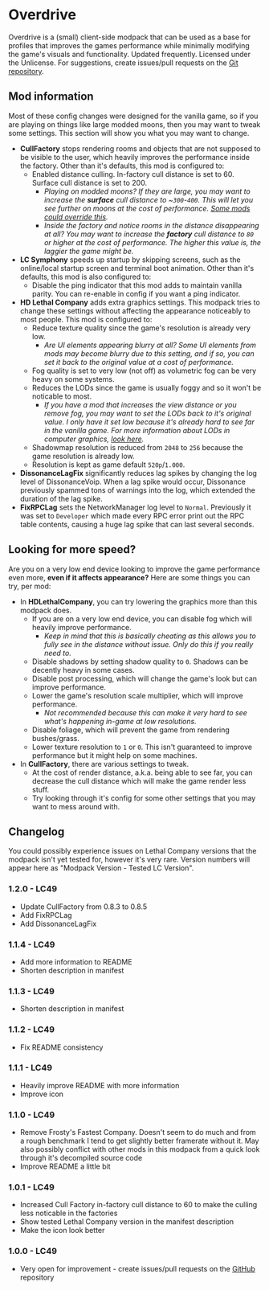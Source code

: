 # Overdrive

Overdrive is a (small) client-side modpack that can be used as a base for profiles that improves the games performance while minimally modifying the game's visuals and functionality. Updated frequently. Licensed under the Unlicense. For suggestions, create issues/pull requests on the [Git repository](https://github.com/intergrav/overdrive).

## Mod information

Most of these config changes were designed for the vanilla game, so if you are playing on things like large modded moons, then you may want to tweak some settings. This section will show you what you may want to change.

- **CullFactory** stops rendering rooms and objects that are not supposed to be visible to the user, which heavily improves the performance inside the factory. Other than it's defaults, this mod is configured to:
    - Enabled distance culling. In-factory cull distance is set to 60. Surface cull distance is set to 200.
        - *Playing on modded moons? If they are large, you may want to increase the **surface** cull distance to ~`300`-`400`. This will let you see further on moons at the cost of performance. [Some mods could override this](https://thunderstore.io/c/lethal-company/p/sfDesat/ViewExtension/).*
        - *Inside the factory and notice rooms in the distance disappearing at all? You may want to increase the **factory** cull distance to `80` or higher at the cost of performance. The higher this value is, the laggier the game might be.*
- **LC Symphony** speeds up startup by skipping screens, such as the online/local startup screen and terminal boot animation. Other than it's defaults, this mod is also configured to:
    - Disable the ping indicator that this mod adds to maintain vanilla parity. You can re-enable in config if you want a ping indicator.
- **HD Lethal Company** adds extra graphics settings. This modpack tries to change these settings without affecting the appearance noticeably to most people. This mod is configured to:
    - Reduce texture quality since the game's resolution is already very low.
        - *Are UI elements appearing blurry at all? Some UI elements from mods may become blurry due to this setting, and if so, you can set it back to the original value at a cost of performance.*
    - Fog quality is set to very low (not off) as volumetric fog can be very heavy on some systems.
    - Reduces the LODs since the game is usually foggy and so it won't be noticable to most.
        - *If you have a mod that increases the view distance or you remove fog, you may want to set the LODs back to it's original value. I only have it set low because it's already hard to see far in the vanilla game. For more information about LODs in computer graphics, [look here](https://en.wikipedia.org/wiki/Level_of_detail_(computer_graphics)).*
    - Shadowmap resolution is reduced from `2048` to `256` because the game resolution is already low.
    - Resolution is kept as game default `520p`/`1.000`.
- **DissonanceLagFix** significantly reduces lag spikes by changing the log level of DissonanceVoip. When a lag spike would occur, Dissonance previously spammed tons of warnings into the log, which extended the duration of the lag spike.
- **FixRPCLag** sets the NetworkManager log level to `Normal`. Previously it was set to `Developer` which made every RPC error print out the RPC table contents, causing a huge lag spike that can last several seconds.

## Looking for more speed?

Are you on a very low end device looking to improve the game performance even more, **even if it affects appearance?** Here are some things you can try, per mod:

- In **HDLethalCompany**, you can try lowering the graphics more than this modpack does.
    - If you are on a very low end device, you can disable fog which will heavily improve performance. 
        - *Keep in mind that this is basically cheating as this allows you to fully see in the distance without issue. Only do this if you really need to.*
    - Disable shadows by setting shadow quality to `0`. Shadows can be decently heavy in some cases.
    - Disable post processing, which will change the game's look but can improve performance.
    - Lower the game's resolution scale multiplier, which will improve performance.
        - *Not recommended because this can make it very hard to see what's happening in-game at low resolutions.*
    - Disable foliage, which will prevent the game from rendering bushes/grass.
    - Lower texture resolution to `1` or `0`. This isn't guaranteed to improve performance but it might help on some machines.
- In **CullFactory**, there are various settings to tweak.
    - At the cost of render distance, a.k.a. being able to see far, you can decrease the cull distance which will make the game render less stuff.
    - Try looking through it's config for some other settings that you may want to mess around with.

## Changelog

You could possibly experience issues on Lethal Company versions that the modpack isn't yet tested for, however it's very rare. Version numbers will appear here as "Modpack Version - Tested LC Version".

### 1.2.0 - LC49

- Update CullFactory from 0.8.3 to 0.8.5
- Add FixRPCLag
- Add DissonanceLagFix

### 1.1.4 - LC49

- Add more information to README
- Shorten description in manifest

### 1.1.3 - LC49

- Shorten description in manifest

### 1.1.2 - LC49

- Fix README consistency

### 1.1.1 - LC49

- Heavily improve README with more information
- Improve icon

### 1.1.0 - LC49

- Remove Frosty's Fastest Company. Doesn't seem to do much and from a rough benchmark I tend to get slightly better framerate without it. May also possibly conflict with other mods in this modpack from a quick look through it's decompiled source code
- Improve README a little bit

### 1.0.1 - LC49

- Increased Cull Factory in-factory cull distance to 60 to make the culling less noticable in the factories
- Show tested Lethal Company version in the manifest description
- Make the icon look better

### 1.0.0 - LC49

- Very open for improvement - create issues/pull requests on the [GitHub](https://github.com/intergrav/overdrive) repository